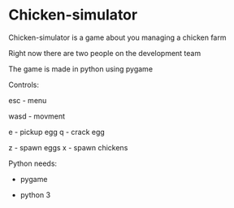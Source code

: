 # Chicken-simulator

Chicken-simulator is a game about you managing a chicken farm

Right now there are two people on the development team

The game is made in python using pygame




Controls:

esc - menu

wasd - movment

e - pickup egg
q - crack egg

z - spawn eggs
x - spawn chickens


Python needs:

- pygame

- python 3
